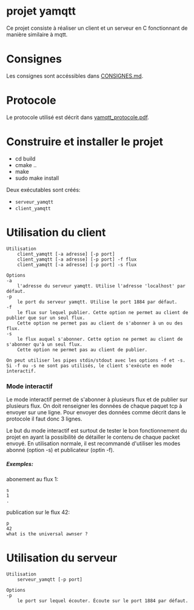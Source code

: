 # projet yamqtt

Ce projet consiste à réaliser un client et un serveur en C fonctionnant de manière similaire à mqtt.

# Consignes
Les consignes sont accéssibles dans [CONSIGNES.md](./CONSIGNES.md).

# Protocole
Le protocole utilisé est décrit dans [yamqtt\_protocole.pdf](./yamqtt_protocole.pdf).

# Construire et installer le projet
- cd build
- cmake ..
- make
- sudo make install

Deux exécutables sont créés:
- `serveur_yamqtt`
- `client_yamqtt`

# Utilisation du client
```
Utilisation
	client_yamqtt [-a adresse] [-p port]
	client_yamqtt [-a adresse] [-p port] -f flux
	client_yamqtt [-a adresse] [-p port] -s flux

Options
-a
	l'adresse du serveur yamqtt. Utilise l'adresse 'localhost' par défaut.
-p
	le port du serveur yamqtt. Utilise le port 1884 par défaut.
-f
	le flux sur lequel publier. Cette option ne permet au client de publier que sur un seul flux. 
	Cette option ne permet pas au client de s'abonner à un ou des flux.
-s
	le flux auquel s'abonner. Cette option ne permet au client de s'abonner qu'à un seul flux. 
	Cette option ne permet pas au client de publier.

On peut utiliser les pipes stdin/stdout avec les options -f et -s.
Si -f ou -s ne sont pas utilisés, le client s'exécute en mode interactif.
```

### Mode interactif
Le mode interactif permet de s'abonner à plusieurs flux et de publier sur plusieurs flux. On doit renseigner les données de chaque paquet tcp à envoyer sur une ligne. Pour envoyer des données comme décrit dans le protocole il faut donc 3 lignes.

Le but du mode interactif est surtout de tester le bon fonctionnement du projet en ayant la possibilité de détailler le contenu de chaque packet envoyé. En utilisation normale, il est recommandé d'utiliser les modes abonné (option -s) et publicateur (optin -f).

##### Exemples:
abonement au flux 1:
```
s
1
.
```
publication sur le flux 42:
```
p
42
what is the universal awnser ?
```

# Utilisation du serveur
```
Utilisation
	serveur_yamqtt [-p port]

Options
-p
	le port sur lequel écouter. Écoute sur le port 1884 par défaut.
```
